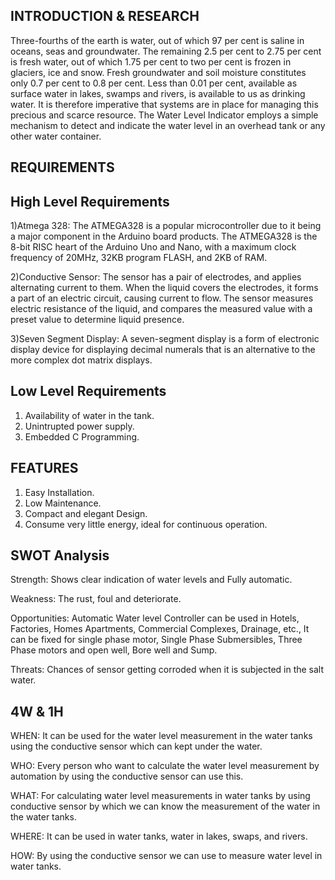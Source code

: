 ## INTRODUCTION & RESEARCH
Three-fourths of the earth is water, out of which 97 per cent is saline in oceans, seas and groundwater. The remaining 2.5 per cent to 2.75 per cent is fresh water, out of which 1.75 per cent to two per cent is frozen in glaciers, ice and snow. Fresh groundwater and soil moisture constitutes only 0.7 per cent to 0.8 per cent. Less than 0.01 per cent, available as surface water in lakes, swamps and rivers, is available to us as drinking water. It is therefore imperative that systems are in place for managing this precious and scarce resource. The Water Level Indicator employs a simple mechanism to detect and indicate the water level in an overhead tank or any other water container.

## REQUIREMENTS

## High Level Requirements
1)Atmega 328:
The ATMEGA328 is a popular microcontroller due to it being a major component in the Arduino board products. The ATMEGA328 is the 8-bit RISC heart of the Arduino Uno and Nano, with a maximum clock frequency of 20MHz, 32KB program FLASH, and 2KB of RAM.

2)Conductive Sensor:
The sensor has a pair of electrodes, and applies alternating current to them. When the liquid covers the electrodes, it forms a part of an electric circuit, causing current to flow. The sensor measures electric resistance of the liquid, and compares the measured value with a preset value to determine liquid presence.

3)Seven Segment Display:
A seven-segment display is a form of electronic display device for displaying decimal numerals that is an alternative to the more complex dot matrix displays.

## Low Level Requirements

1)  Availability of water in the tank.
2)  Unintrupted power supply.
3)  Embedded C Programming.

## FEATURES
1)  Easy Installation.
2)  Low Maintenance.
3)  Compact and elegant Design.
4)  Consume very little energy, ideal for continuous operation.

## SWOT Analysis

Strength: Shows clear indication of water levels and Fully automatic.

Weakness: The rust, foul and deteriorate.

Opportunities: Automatic Water level Controller can be used in Hotels, Factories, Homes Apartments, Commercial Complexes, Drainage, etc., It can be fixed for single phase motor, Single Phase Submersibles, Three Phase motors and open well, Bore well and Sump.

Threats: Chances of sensor getting corroded when it is subjected in the salt water.

## 4W & 1H
WHEN:
It can be used for the water level measurement in the water tanks using the conductive sensor which can kept under the water.

WHO:
Every person who want to calculate the water level measurement by automation by using the conductive sensor can use this.

WHAT:
For calculating water level measurements in water tanks by using conductive sensor by which we can know the measurement of the water in the water tanks.

WHERE:
It can be used in water tanks, water in lakes, swaps, and rivers.

HOW:
By using the conductive sensor we can use to measure water level in water tanks.


